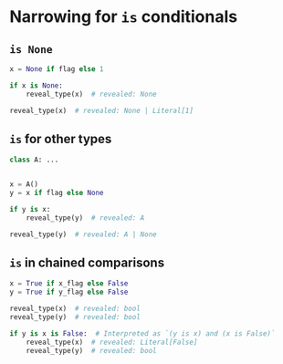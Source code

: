 # Narrowing for `is` conditionals

## `is None`

```py
x = None if flag else 1

if x is None:
    reveal_type(x)  # revealed: None

reveal_type(x)  # revealed: None | Literal[1]
```

## `is` for other types

```py
class A: ...


x = A()
y = x if flag else None

if y is x:
    reveal_type(y)  # revealed: A

reveal_type(y)  # revealed: A | None
```

## `is` in chained comparisons

```py
x = True if x_flag else False
y = True if y_flag else False

reveal_type(x)  # revealed: bool
reveal_type(y)  # revealed: bool

if y is x is False:  # Interpreted as `(y is x) and (x is False)`
    reveal_type(x)  # revealed: Literal[False]
    reveal_type(y)  # revealed: bool
```
